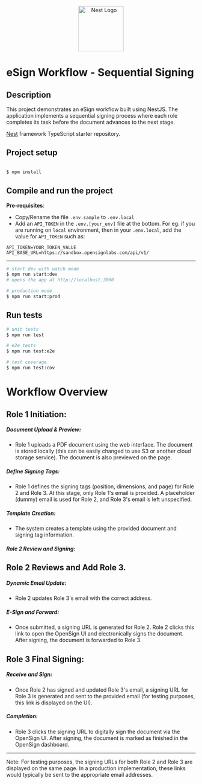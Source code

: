 <p align="center">
  <a href="http://nestjs.com/" target="blank"><img src="https://nestjs.com/img/logo-small.svg" width="120" alt="Nest Logo" /></a>
</p>

# eSign Workflow - Sequential Signing
## Description
This project demonstrates an eSign workflow built using NestJS. The application implements a sequential signing process where each role completes its task before the document advances to the next stage.

[Nest](https://github.com/nestjs/nest) framework TypeScript starter repository.

## Project setup

```bash

$ npm install
```

## Compile and run the project
**Pre-requisites**: 
- Copy/Rename the file `.env.sample` to `.env.local`
- Add an `API_TOKEN` in the `.env.[your_env]` file at the bottom. For eg. if you are running on `local` environment, then  in your `.env.local`, add the value for `API_TOKEN` such as:
```
API_TOKEN=YOUR_TOKEN_VALUE
API_BASE_URL=https://sandbox.opensignlabs.com/api/v1/
```
****
```bash
# start dev with watch mode
$ npm run start:dev
# opens the app at http://localhost:3000

# production mode
$ npm run start:prod
```

## Run tests

```bash
# unit tests
$ npm run test

# e2e tests
$ npm run test:e2e

# test coverage
$ npm run test:cov
```

# Workflow Overview
## Role 1 Initiation:

##### Document Upload & Preview:
- Role 1 uploads a PDF document using the web interface. The document is stored locally (this can be easily changed to use S3 or another cloud storage service). The document is also previewed on the page.
##### Define Signing Tags:
- Role 1 defines the signing tags (position, dimensions, and page) for Role 2 and Role 3. At this stage, only Role 1's email is provided. A placeholder (dummy) email is used for Role 2, and Role 3's email is left unspecified.
##### Template Creation:
- The system creates a template using the provided document and signing tag information.
##### Role 2 Review and Signing:

## Role 2 Reviews and Add Role 3.

##### Dynamic Email Update:
- Role 2 updates Role 3's email with the correct address.
##### E-Sign and Forward:
- Once submitted, a signing URL is generated for Role 2. Role 2 clicks this link to open the OpenSign UI and electronically signs the document. After signing, the document is forwarded to Role 3.
## Role 3 Final Signing:
##### Receive and Sign:
- Once Role 2 has signed and updated Role 3's email, a signing URL for Role 3 is generated and sent to the provided email (for testing purposes, this link is displayed on the UI).
##### Completion:
- Role 3 clicks the signing URL to digitally sign the document via the OpenSign UI. After signing, the document is marked as finished in the OpenSign dashboard.
****
Note: For testing purposes, the signing URLs for both Role 2 and Role 3 are displayed on the same page. In a production implementation, these links would typically be sent to the appropriate email addresses.